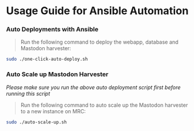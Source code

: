 # Usage Guide for Ansible Automation

### Auto Deployments with Ansible

> Run the following command to deploy the webapp, database and Mastodon harvester:

```bash
sudo ./one-click-auto-deploy.sh
```

### Auto Scale up Mastodon Harvester
*Please make sure you run the above auto deployment script first before running this script*  

> Run the following command to auto scale up the Mastodon harvester to a new instance on MRC:  

```bash
sudo ./auto-scale-up.sh
```
